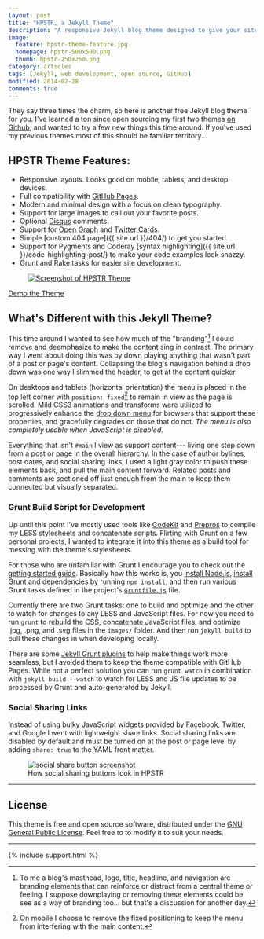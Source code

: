 ```yaml
---
layout: post
title: "HPSTR, a Jekyll Theme"
description: "A responsive Jekyll blog theme designed to give your site a modern and somewhat cliche look."
image: 
  feature: hpstr-theme-feature.jpg
  homepage: hpstr-500x500.png
  thumb: hpstr-250x250.png
category: articles
tags: [Jekyll, web development, open source, GitHub]
modified: 2014-02-28
comments: true
---
```


They say three times the charm, so here is another free Jekyll blog theme for you. I've learned a ton since open sourcing my first two themes [on Github](http://github.com/mmistakes), and wanted to try a few new things this time around. If you've used my previous themes most of this should be familiar territory...

## HPSTR Theme Features:

* Responsive layouts. Looks good on mobile, tablets, and desktop devices.
* Full compatibility with [GitHub Pages](http://pages.github.com/).
* Modern and minimal design with a focus on clean typography.
* Support for large images to call out your favorite posts.
* Optional [Disqus](http://disqus.com) comments.
* Support for [Open Graph](https://developers.facebook.com/docs/opengraph/) and [Twitter Cards](https://dev.twitter.com/docs/cards).
* Simple [custom 404 page]({{ site.url }}/404/) to get you started.
* Support for Pygments and Coderay [syntax highlighting]({{ site.url }}/code-highlighting-post/) to make your code examples look snazzy.
* Grunt and Rake tasks for easier site development.

<figure class="large">
	<a href="http://mmistakes.github.io/hpstr-jekyll-theme/" title="Preview HPSTR Theme"><img src="{{ site.url }}/images/hpstr-jekyll-theme-preview.jpg" alt="Screenshot of HPSTR Theme"></a>
</figure>

<div markdown="0"><a href="http://mmistakes.github.io/hpstr-jekyll-theme/" class="btn">Demo the Theme</a></div>

## What's Different with this Jekyll Theme?

This time around I wanted to see how much of the "branding"[^2] I could remove and deemphasize to make the content sing in contrast. The primary way I went about doing this was by down playing anything that wasn't part of a post or page's content. Collapsing the blog's navigation behind a drop down was one way I slimmed the header, to get at the content quicker.

On desktops and tablets (horizontal orientation) the menu is placed in the top left corner with `position: fixed`[^3] to remain in view as the page is scrolled. Mild CSS3 animations and transforms were utilized to progressively enhance the [drop down menu](http://tympanus.net/codrops/2013/04/19/responsive-multi-level-menu/) for browsers that support these properties, and gracefully degrades on those that do not. *The menu is also completely usable when JavaScript is disabled.*

Everything that isn't `#main` I view as support content--- living one step down from a post or page in the overall hierarchy. In the case of author bylines, post dates, and social sharing links, I used a light gray color to push these elements back, and pull the main content forward. Related posts and comments are sectioned off just enough from the main to keep them connected but visually separated.

### Grunt Build Script for Development

Up until this point I've mostly used tools like [CodeKit](http://incident57.com/codekit/) and [Prepros](http://alphapixels.com/prepros/) to compile my LESS stylesheets and concatenate scripts. Flirting with Grunt on a few personal projects, I wanted to integrate it into this theme as a build tool for messing with the theme's stylesheets.

For those who are unfamiliar with Grunt I encourage you to check out the [getting started guide](http://gruntjs.com/getting-started). Basically how this works is, you [install Node.js](http://nodejs.org/), [install Grunt](http://gruntjs.com/getting-started) and dependencies by running `npm install`, and then run various Grunt tasks defined in the project's [`Gruntfile.js`](https://github.com/mmistakes/hpstr-jekyll-theme/blob/master/Gruntfile.js) file.

Currently there are two Grunt tasks: one to build and optimize and the other to watch for changes to any LESS and JavaScript files. For now you need to run `grunt` to rebuild the CSS, concatenate JavaScript files, and optimize .jpg, .png, and .svg files in the `images/` folder. And then run `jekyll build` to pull these changes in when developing locally. 

There are some [Jekyll Grunt plugins](https://github.com/dannygarcia/grunt-jekyll) to help make things work more seamless, but I avoided them to keep the theme compatible with GitHub Pages. While not a perfect solution you can run `grunt watch` in combination with `jekyll build --watch` to watch for LESS and JS file updates to be processed by Grunt and auto-generated by Jekyll.

### Social Sharing Links

Instead of using bulky JavaScript widgets provided by Facebook, Twitter, and Google I went with lightweight share links. Social sharing links are disabled by default and must be turned on at the post or page level by adding `share: true` to the YAML front matter.

<figure>
	<img src="{{ site.url }}/images/hpstr-social-share-example.jpg" alt="social share button screenshot">
	<figcaption>How social sharing buttons look in HPSTR</figcaption>
</figure>

[^2]: To me a blog's masthead, logo, title, headline, and navigation are branding elements that can reinforce or distract from a central theme or feeling. I suppose downplaying or removing these elements could be see as a way of branding too... but that's a discussion for another day.
[^3]: On mobile I choose to remove the fixed positioning to keep the menu from interfering with the main content.

---

## License

This theme is free and open source software, distributed under the [GNU General Public License](https://www.gnu.org/copyleft/gpl.html). Feel free to to modify it to suit your needs. 

---

{% include support.html %}